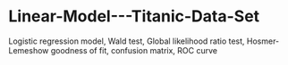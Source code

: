 # Linear-Model---Titanic-Data-Set
Logistic regression model, Wald test, Global likelihood ratio test, Hosmer-Lemeshow goodness of fit, confusion matrix, ROC curve
